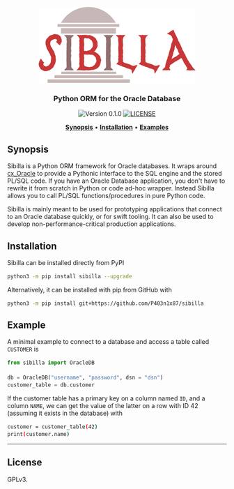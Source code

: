 <p align="center"><img src="art/sibilla.png" alt="Sibilla Logo"></p>
<!-- <h1 align="center"> Sibilla</h1> -->

<h3 align="center">Python ORM for the Oracle Database</h3>

<p align="center">
  <img src="https://img.shields.io/badge/version-0.1.0-blue.svg"
       alt="Version 0.1.0">
  <a href="https://github.com/P403n1x87/sibilla/blob/master/LICENSE.md">
    <img src="https://img.shields.io/badge/license-GPLv3-ff69b4.svg"
         alt="LICENSE">
  </a>
</p>

<p align="center">
  <a href="#synopsis"><b>Synopsis</b></a>&nbsp;&bull;
  <a href="#installation"><b>Installation</b></a>&nbsp;&bull;
  <a href="#examples"><b>Examples</b></a>
</p>

## Synopsis

Sibilla is a Python ORM framework for Oracle databases. It wraps around
[cx_Oracle](https://oracle.github.io/python-cx_Oracle/) to provide a Pythonic
interface to the SQL engine and the stored PL/SQL code. If you have an Oracle
Database application, you don't have to rewrite it from scratch in Python or
code ad-hoc wrapper. Instead Sibilla allows you to call PL/SQL
functions/procedures in pure Python code.

Sibilla is mainly meant to be used for prototyping applications that connect to
an Oracle database quickly, or for swift tooling. It can also be used to develop
non-performance-critical production applications.


## Installation

Sibilla can be installed directly from PyPI

~~~~ bash
python3 -m pip install sibilla --upgrade
~~~~

Alternatively, it can be installed with pip from GitHub with

~~~ bash
python3 -m pip install git+https://github.com/P403n1x87/sibilla
~~~

## Example

A minimal example to connect to a database and access a table called `CUSTOMER`
is

~~~~ python
from sibilla import OracleDB

db = OracleDB("username", "password", dsn = "dsn")
customer_table = db.customer
~~~~

If the customer table has a primary key on a column named `ID`, and a column
`NAME`, we can get the value of the latter on a row with ID 42 (assuming it
exists in the database) with

~~~~ bash
customer = customer_table(42)
print(customer.name)
~~~~


---

## License

GPLv3.

